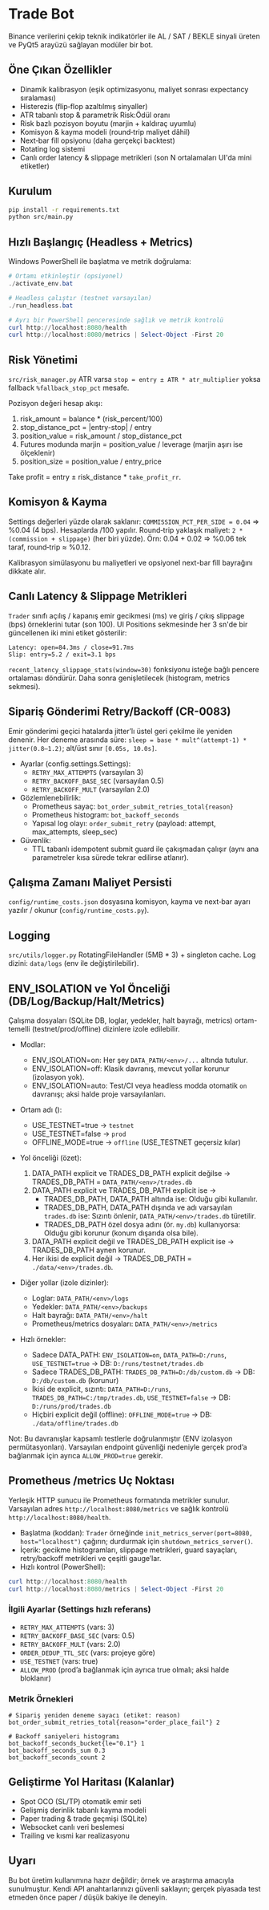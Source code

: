 # Trade Bot

Binance verilerini çekip teknik indikatörler ile AL / SAT / BEKLE sinyali üreten ve PyQt5 arayüzü sağlayan modüler bir bot.

## Öne Çıkan Özellikler
- Dinamik kalibrasyon (eşik optimizasyonu, maliyet sonrası expectancy sıralaması)
- Histerezis (flip‑flop azaltılmış sinyaller)
- ATR tabanlı stop & parametrik Risk:Ödül oranı
- Risk bazlı pozisyon boyutu (marjin + kaldıraç uyumlu)
- Komisyon & kayma modeli (round‑trip maliyet dâhil)
- Next‑bar fill opsiyonu (daha gerçekçi backtest)
- Rotating log sistemi
- Canlı order latency & slippage metrikleri (son N ortalamaları UI'da mini etiketler)

## Kurulum
```bash
pip install -r requirements.txt
python src/main.py
```

## Hızlı Başlangıç (Headless + Metrics)
Windows PowerShell ile başlatma ve metrik doğrulama:

```powershell
# Ortamı etkinleştir (opsiyonel)
./activate_env.bat

# Headless çalıştır (testnet varsayılan)
./run_headless.bat

# Ayrı bir PowerShell penceresinde sağlık ve metrik kontrolü
curl http://localhost:8080/health
curl http://localhost:8080/metrics | Select-Object -First 20
```


## Risk Yönetimi
`src/risk_manager.py` ATR varsa `stop = entry ± ATR * atr_multiplier` yoksa fallback `%fallback_stop_pct` mesafe.

Pozisyon değeri hesap akışı:
1. risk_amount = balance * (risk_percent/100)
2. stop_distance_pct = |entry-stop| / entry
3. position_value = risk_amount / stop_distance_pct
4. Futures modunda marjin = position_value / leverage (marjin aşırı ise ölçeklenir)
5. position_size = position_value / entry_price

Take profit = entry ± risk_distance * `take_profit_rr`.

## Komisyon & Kayma
Settings değerleri yüzde olarak saklanır: `COMMISSION_PCT_PER_SIDE = 0.04` => %0.04 (4 bps). Hesaplarda /100 yapılır.
Round‑trip yaklaşık maliyet: `2 * (commission + slippage)` (her biri yüzde). Örn: 0.04 + 0.02 => %0.06 tek taraf, round‑trip ≈ %0.12.

Kalibrasyon simülasyonu bu maliyetleri ve opsiyonel next-bar fill bayrağını dikkate alır.

## Canlı Latency & Slippage Metrikleri
`Trader` sınıfı açılış / kapanış emir gecikmesi (ms) ve giriş / çıkış slippage (bps) örneklerini tutar (son 100). UI Positions sekmesinde her 3 sn'de bir güncellenen iki mini etiket gösterilir:

```
Latency: open=84.3ms / close=91.7ms
Slip: entry=5.2 / exit=3.1 bps
```
`recent_latency_slippage_stats(window=30)` fonksiyonu isteğe bağlı pencere ortalaması döndürür. Daha sonra genişletilecek (histogram, metrics sekmesi).

## Sipariş Gönderimi Retry/Backoff (CR-0083)
Emir gönderimi geçici hatalarda jitter’lı üstel geri çekilme ile yeniden denenir. Her deneme arasında süre: `sleep = base * mult^(attempt-1) * jitter(0.8–1.2)`; alt/üst sınır `[0.05s, 10.0s]`.

- Ayarlar (config.settings.Settings):
	- `RETRY_MAX_ATTEMPTS` (varsayılan 3)
	- `RETRY_BACKOFF_BASE_SEC` (varsayılan 0.5)
	- `RETRY_BACKOFF_MULT` (varsayılan 2.0)
- Gözlemlenebilirlik:
	- Prometheus sayaç: `bot_order_submit_retries_total{reason}`
	- Prometheus histogram: `bot_backoff_seconds`
	- Yapısal log olayı: `order_submit_retry` (payload: attempt, max_attempts, sleep_sec)
- Güvenlik:
	- TTL tabanlı idempotent submit guard ile çakışmadan çalışır (aynı ana parametreler kısa sürede tekrar edilirse atlanır).

## Çalışma Zamanı Maliyet Persisti
`config/runtime_costs.json` dosyasına komisyon, kayma ve next‑bar ayarı yazılır / okunur (`config/runtime_costs.py`).

## Logging
`src/utils/logger.py` RotatingFileHandler (5MB * 3) + singleton cache. Log dizini: `data/logs` (env ile değiştirilebilir).

## ENV_ISOLATION ve Yol Önceliği (DB/Log/Backup/Halt/Metrics)
Çalışma dosyaları (SQLite DB, loglar, yedekler, halt bayrağı, metrics) ortam-temelli (testnet/prod/offline) dizinlere izole edilebilir.

- Modlar:
	- ENV_ISOLATION=on: Her şey `DATA_PATH/<env>/...` altında tutulur.
	- ENV_ISOLATION=off: Klasik davranış, mevcut yollar korunur (izolasyon yok).
	- ENV_ISOLATION=auto: Test/CI veya headless modda otomatik `on` davranışı; aksi halde proje varsayılanları.

- Ortam adı (<env>):
	- USE_TESTNET=true → `testnet`
	- USE_TESTNET=false → `prod`
	- OFFLINE_MODE=true → `offline` (USE_TESTNET geçersiz kılar)

- Yol önceliği (özet):
	1) DATA_PATH explicit ve TRADES_DB_PATH explicit değilse → TRADES_DB_PATH = `DATA_PATH/<env>/trades.db`
	2) DATA_PATH explicit ve TRADES_DB_PATH explicit ise →
		 - TRADES_DB_PATH, DATA_PATH altında ise: Olduğu gibi kullanılır.
		 - TRADES_DB_PATH, DATA_PATH dışında ve adı varsayılan `trades.db` ise: Sızıntı önlenir, `DATA_PATH/<env>/trades.db` türetilir.
		 - TRADES_DB_PATH özel dosya adını (ör. `my.db`) kullanıyorsa: Olduğu gibi korunur (konum dışarıda olsa bile).
	3) DATA_PATH explicit değil ve TRADES_DB_PATH explicit ise → TRADES_DB_PATH aynen korunur.
	4) Her ikisi de explicit değil → TRADES_DB_PATH = `./data/<env>/trades.db`.

- Diğer yollar (izole dizinler):
	- Loglar: `DATA_PATH/<env>/logs`
	- Yedekler: `DATA_PATH/<env>/backups`
	- Halt bayrağı: `DATA_PATH/<env>/halt`
	- Prometheus/metrics dosyaları: `DATA_PATH/<env>/metrics`

- Hızlı örnekler:
	- Sadece DATA_PATH: `ENV_ISOLATION=on`, `DATA_PATH=D:/runs`, `USE_TESTNET=true` → DB: `D:/runs/testnet/trades.db`
	- Sadece TRADES_DB_PATH: `TRADES_DB_PATH=D:/db/custom.db` → DB: `D:/db/custom.db` (korunur)
	- İkisi de explicit, sızıntı: `DATA_PATH=D:/runs`, `TRADES_DB_PATH=C:/tmp/trades.db`, `USE_TESTNET=false` → DB: `D:/runs/prod/trades.db`
	- Hiçbiri explicit değil (offline): `OFFLINE_MODE=true` → DB: `./data/offline/trades.db`

Not: Bu davranışlar kapsamlı testlerle doğrulanmıştır (ENV izolasyon permütasyonları). Varsayılan endpoint güvenliği nedeniyle gerçek prod’a bağlanmak için ayrıca `ALLOW_PROD=true` gerekir.

## Prometheus /metrics Uç Noktası
Yerleşik HTTP sunucu ile Prometheus formatında metrikler sunulur. Varsayılan adres `http://localhost:8080/metrics` ve sağlık kontrolü `http://localhost:8080/health`.

- Başlatma (koddan): `Trader` örneğinde `init_metrics_server(port=8080, host="localhost")` çağırın; durdurmak için `shutdown_metrics_server()`.
- İçerik: gecikme histogramları, slippage metrikleri, guard sayaçları, retry/backoff metrikleri ve çeşitli gauge’lar.
- Hızlı kontrol (PowerShell):

```powershell
curl http://localhost:8080/health
curl http://localhost:8080/metrics | Select-Object -First 20
```

### İlgili Ayarlar (Settings hızlı referans)
- `RETRY_MAX_ATTEMPTS` (vars: 3)
- `RETRY_BACKOFF_BASE_SEC` (vars: 0.5)
- `RETRY_BACKOFF_MULT` (vars: 2.0)
- `ORDER_DEDUP_TTL_SEC` (vars: projeye göre)
- `USE_TESTNET` (vars: true)
- `ALLOW_PROD` (prod’a bağlanmak için ayrıca true olmalı; aksi halde bloklanır)

### Metrik Örnekleri
```text
# Sipariş yeniden deneme sayacı (etiket: reason)
bot_order_submit_retries_total{reason="order_place_fail"} 2

# Backoff saniyeleri histogramı
bot_backoff_seconds_bucket{le="0.1"} 1
bot_backoff_seconds_sum 0.3
bot_backoff_seconds_count 2
```

## Geliştirme Yol Haritası (Kalanlar)
- Spot OCO (SL/TP) otomatik emir seti
- Gelişmiş derinlik tabanlı kayma modeli
- Paper trading & trade geçmişi (SQLite)
- Websocket canlı veri beslemesi
- Trailing ve kısmi kar realizasyonu

## Uyarı
Bu bot üretim kullanımına hazır değildir; örnek ve araştırma amacıyla sunulmuştur. Kendi API anahtarlarınızı güvenli saklayın; gerçek piyasada test etmeden önce paper / düşük bakiye ile deneyin.
